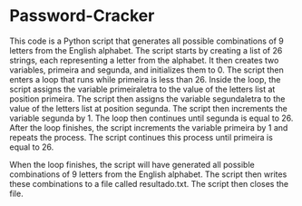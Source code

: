 # Password-Cracker

This code is a Python script that generates all possible combinations of 9 letters from the English alphabet. The script starts by creating a list of 26 strings, each representing a letter from the alphabet. 
It then creates two variables, primeira and segunda, and initializes them to 0. The script then enters a loop that runs while primeira is less than 26. Inside the loop, the script assigns the variable primeiraletra to the 
value of the letters list at position primeira. The script then assigns the variable segundaletra to the value of the letters list at position segunda. The script then increments the variable segunda by 1. The loop then 
continues until segunda is equal to 26. After the loop finishes, the script increments the variable primeira by 1 and repeats the process. The script continues this process until primeira is equal to 26.

When the loop finishes, the script will have generated all possible combinations of 9 letters from the English alphabet. 
The script then writes these combinations to a file called resultado.txt. The script then closes the file.
